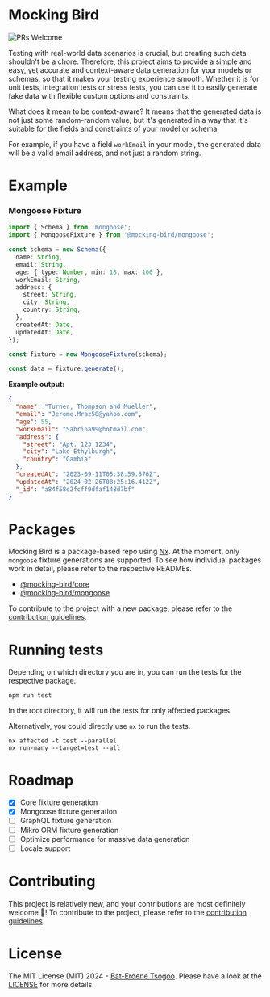 # Mocking Bird

![PRs Welcome](https://img.shields.io/badge/PRs-welcome-brightgreen.svg?style=flat-square)

Testing with real-world data scenarios is crucial, but creating such data shouldn't be a chore. Therefore, this project 
aims to provide a simple and easy, yet accurate and context-aware data generation for your models or
schemas, so that it makes your testing experience smooth. Whether it is for unit tests, integration tests or stress
tests, you can use it to easily generate fake data with flexible custom options and constraints.

What does it mean to be context-aware? It means that the generated data is not just some random-random value, but it's
generated in a way that it's suitable for the fields and constraints of your model or schema.

For example, if you have a field
`workEmail` in your model, the generated data will be a valid email address, and not just a random string.

# Example

### Mongoose Fixture

```typescript
import { Schema } from 'mongoose';
import { MongooseFixture } from '@mocking-bird/mongoose';

const schema = new Schema({
  name: String,
  email: String,
  age: { type: Number, min: 18, max: 100 },
  workEmail: String,
  address: {
    street: String,
    city: String,
    country: String,
  },
  createdAt: Date,
  updatedAt: Date,
});

const fixture = new MongooseFixture(schema);

const data = fixture.generate();
```

**Example output:**

```json
{
  "name": "Turner, Thompson and Mueller",
  "email": "Jerome.Mraz58@yahoo.com",
  "age": 55,
  "workEmail": "Sabrina99@hotmail.com",
  "address": {
    "street": "Apt. 123 1234",
    "city": "Lake Ethylburgh",
    "country": "Gambia"
  },
  "createdAt": "2023-09-11T05:38:59.576Z",
  "updatedAt": "2024-02-26T08:25:16.412Z",
  "_id": "a84f58e2fcff9dfaf148d7bf"
}
```

# Packages

Mocking Bird is a package-based repo using [Nx](https://nx.dev/). At the moment, only `mongoose` fixture generations
are supported. To see how individual packages work in detail, please refer to the respective READMEs.

- [@mocking-bird/core](./packages/core)
- [@mocking-bird/mongoose](./packages/mongoose/README.md)

To contribute to the project with a new package, please refer to the [contribution guidelines](CONTRIBUTING.md).

# Running tests

Depending on which directory you are in, you can run the tests for the respective package.

`npm run test`

In the root directory, it will run the tests for only affected packages.

Alternatively, you could directly use `nx` to run the tests.

```
nx affected -t test --parallel
nx run-many --target=test --all
```

# Roadmap

- [x] Core fixture generation
- [x] Mongoose fixture generation
- [ ] GraphQL fixture generation
- [ ] Mikro ORM fixture generation
- [ ] Optimize performance for massive data generation
- [ ] Locale support

# Contributing

This project is relatively new, and your contributions are most definitely welcome 🤙!
To contribute to the project, please refer to the [contribution guidelines](CONTRIBUTING.md).

# License

The MIT License (MIT) 2024 - [Bat-Erdene Tsogoo](https://github.com/batrdn). Please have a look at the
[LICENSE](LICENSE.md) for more details.
